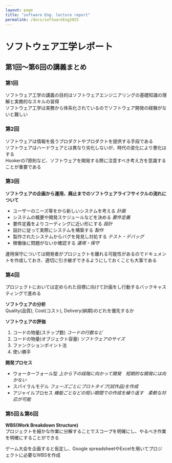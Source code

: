 ```yaml
---
layout: page
title: "software Eng. lecture report"
permalink: /docs/softwareEng2025
---
```


# ソフトウェア工学レポート
## 第1回～第6回の講義まとめ

### 第1回
ソフトウェア工学の講義の目的はソフトウェアエンジニアリングの基礎知識の理解と実務的なスキルの習得  
ソフトウェア工学は実務から体系化されているのでソフトウェア開発の経験がないと難しい  

### 第2回
ソフトウェアは情報を扱うプロダクトやプロダクトを提供する手段である  
ソフトウェアはハードウェアとは異なり劣化しないが、時代の変化により悪化はする  
Hookerの7原則など、ソフトウェアを開発する際に注意すべき考え方を意識することが重要である

### 第3回
**ソフトウェアの企画から運用、廃止までのソフトウェアライフサイクルの流れについて**  
- ユーザーのニーズ等をから新しいシステムを考える *計画*
- システムの概要や開発スケジュールなどを決める *要件定義*
- 要件定義をよりコーディングに近い形にする *設計*
- 設計に従って実際にシステムを構築する *製作*
- 製作されたシステムからバグを発見し対処する *テスト・デバッグ*
- 稼働後に問題がないか確認する *運用・保守*  

運用保守については開発者がプロジェクトを離れる可能性があるのでドキュメントを作成しておき、適切に引き継ぎできるようにしておくことも大事である

### 第4回
プロジェクトにおいては定められた目標に向けて計画をし行動するバックキャスティングで進める  

**ソフトウェアの分析**  
Quality(品質), Cost(コスト), Delivery(納期)のどれを優先するか  

**ソフトウェアの評価**
1. コードの物量(ステップ数) *コードの行数など*
2. コードの物量(オブジェクト容量) *ソフトウェアのサイズ*
3. ファンクションポイント法
4. 使い勝手

**開発プロセス**
- ウォーターフォール型 *上から下の段階に向かって開発　短期的な開発には向かない*
- スパイラルモデル *フェーズごとにプロトタイプ(試作品)を作成*
- アジャイルプロセス *機能ごとなどの短い期間での作成を繰り返す　柔軟な対応が可能*

### 第5回＆第6回
**WBS(Work Breakdown Structure)**  
プロジェクトを細かな作業に分解することでスコープを明確にし、やるべき作業を明確にすることができる  

ゲーム大会を企画すると仮定し、Google spreadsheetやExcelを用いてプロジェクトに必要なWBSを作成
